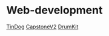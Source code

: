 # Web-development
[TinDog](https://tindog-tomas.netlify.app/)
[CapstoneV2](https://capstone-tomas.netlify.app/)
[DrumKit](https://drumkit-tomas.netlify.app/)
